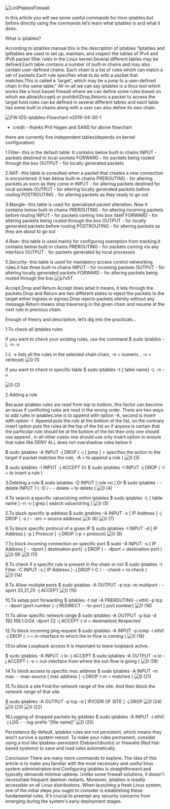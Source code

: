 
![LinIPtablesFirewall](https://github.com/GhanshyamCSA/iptables-introduction-and-commands/assets/7269200/488161cf-7030-470d-aebc-4a99bb7993f5)

In this article you will see some useful commands for linux iptables.but before directly using the commands let’s learn what iptables is and what it does.

What is iptables?

According to iptables manual this is the description of iptables 
“Iptables and ip6tables are used to set up, maintain, and inspect the tables of IPv4 and IPv6 packet filter rules in the Linux kernel.Several different tables may be defined.Each table contains a number of built-in chains and may also contain user-defined chains.
Each chain is a list of rules which can match a set of packets.Each rule specifies what to do with a packet that matches.This is called a `target', which may be a jump to a user-defined chain in the same table.”
All-in-all we can say iptables is a linux tool which works like a host based firewall where we can define some rules based on which we allow(Accept) or prohibit(Drop,Return) a packet to access  the target host.rules can be defined in several different tables and each table has some built in chains along with a user can also define its own chain.

![FW-IDS-iptables-Flowchart-v2019-04-30-1](https://github.com/GhanshyamCSA/iptables-introduction-and-commands/assets/7269200/94803c62-5fbf-49e7-a97e-68ed2a5470cb)

* credit - thanks Phil Hagen and SANS for above flowchart 

there are currently five independent tables(depends on kernel configuration) 


1.Filter- this is the default table. It contains below built-in chains
INPUT - packets destined to local sockets
FORWARD - for packets being routed through the box
OUTPUT - for locally generated packets

2.NAT- this table is consulted when a packet that creates a new connection is encountered. It has below built-in chains
PREROUTING - for altering packets as soon as they come in
INPUT - for altering packets destined for local sockets
OUTPUT - for altering locally generated packets before routing
POSTROUTING - for altering packets as they ready to go out 

3.Mangle- this table is used for specialized packet alteration. Now it contains below built-in chains
PREROUTING - for altering incoming packets before routing
INPUT - for packets coming into box itself
FORWARD - for altering packets being routed through the box 
OUTPUT - for locally generated packets before routing
POSTROUTING - for altering packets as they are about to go out

4.Raw- this table is used mainly for configuring exemption from tracking.it contains below built-in chains
PREROUTING - for packets coming via any interface
OUTPUT - for packets generated by local processes

5.Security- this table is used for mandatory access control networking rules.it has three built-in chains
INPUT - for incoming packets
OUTPUT - for altering locally generated packets
FORWARD - for altering packets being routed through the box
![p7x5T](https://github.com/GhanshyamCSA/iptables-introduction-and-commands/assets/7269200/b1d2c03f-4176-476d-ab14-6ffa429477c3)


Accept,Drop and Return
Accept does what it means, it lets through the packets.Drop and Return are two different states to reject the packets to the target either ingress or egress.Drop rejects packets silently without any message.Return means stop traversing in the given chain and resume at the next rule in previous chain.

Enough of theory and description, let’s dig into the practicals…

1.To check all iptables rules

If you want to check your existing rules, use the command 
$ sudo iptables  -L  -n  -v

(-L -> lists all the rules in the selected chain chain, -n = numeric , -v = verbose)
![0 (1)](https://github.com/GhanshyamCSA/iptables-introduction-and-commands/assets/7269200/8c5870c7-34d7-40a8-97d4-03883b36ef0b)


If you want to check in specific table
$ sudo iptables  -t  [ table name]  -L -n -v

![0 (2)](https://github.com/GhanshyamCSA/iptables-introduction-and-commands/assets/7269200/d2d15dde-bbe4-4425-b571-ddafb96c64c3)


2.Adding a rule

Because iptables rules are read from top to bottom, this factor can become an issue if conflicting rules are read in the wrong order.
There are two ways to add rules in iptables.one is to append with option -A, second is insert with option  -I. Append puts the rule at the bottom of the list, on the contrary insert option puts the rules at the top of the list.so if anyone is certain that the particular rule should be at the bottom of the list then only one should use append , in all other cases one should use only insert option to ensure that rules like DENY ALL does not overshadow rules below it

$ sudo iptables  -A  INPUT -j DROP
( -j [ jump ] = specifies the action to the target if packet matches the rule, -A = to append a rule )
![0 (3)](https://github.com/GhanshyamCSA/iptables-introduction-and-commands/assets/7269200/205f8910-9222-435d-8c68-377095808280)

$ sudo iptables -I INPUT -j ACCEPT
Or 
$ sudo iptables -I INPUT  -j DROP
( -I = to insert a rule )

3.Deleting a rule
$ sudo iptables  -D INPUT [ rule no ]
Or 
$ sudo iptables  - -delete INPUT 1
( -D / - - delete = to delete )
![0 (4)](https://github.com/GhanshyamCSA/iptables-introduction-and-commands/assets/7269200/d2aabd10-300d-4a0a-a6f2-70cf1a4edf90)

4.To search a specific value/string within iptables
$ sudo iptables  -L  [ table name ]   -n   -v  | grep [ search value/string ]
![0 (5)](https://github.com/GhanshyamCSA/iptables-introduction-and-commands/assets/7269200/13efc815-2a44-479e-b18c-cfd326cb4ab2)



5.To block specific ip address
$ sudo iptables -A INPUT  -s [ IP Address ]  -j  DROP
( -s / - -src = source address)
![0 (6)](https://github.com/GhanshyamCSA/iptables-introduction-and-commands/assets/7269200/5ccce197-22ac-47c8-ab24-01ee78e61e5c)
![0 (7)](https://github.com/GhanshyamCSA/iptables-introduction-and-commands/assets/7269200/f4ea2bd3-2258-44c7-b309-a80ef493e687)



6.To block specific protocol of a given IP
$ sudo iptables  -I INPUT -d [ IP Address ]  -p [ Protocol ]  -j DROP
(-p = protocol)
![0 (8)](https://github.com/GhanshyamCSA/iptables-introduction-and-commands/assets/7269200/d51df1ec-b5b9-4fae-a022-1a662b2575f1)


7.To block incoming connection on specific port
$ sudo  -A INPUT  -s [ IP Address ]   - -dport [ destination port]  -j DROP
( - -dport = destination port )
![0 (9)](https://github.com/GhanshyamCSA/iptables-introduction-and-commands/assets/7269200/58ed0343-5289-4086-ba37-4b095ebeec2a)
![0 (11)](https://github.com/GhanshyamCSA/iptables-introduction-and-commands/assets/7269200/3d813f1b-f260-4948-b0c3-3757f7988f33)


8.To check if a specific rule is present in the chain or  not
$ sudo iptables  -t  Filter  -C INPUT -s [ IP Address ]  -j  DROP
(-C / - -check = to check )
![0 (14)](https://github.com/GhanshyamCSA/iptables-introduction-and-commands/assets/7269200/a04261b6-4c37-4952-845d-d9d75b7b91bb)


9.To Allow multiple ports
$ sudo iptables  -A OUTPUT  -p tcp  -m multiport   - -sport 20,21,25  -j  ACCEPT
![0 (15)](https://github.com/GhanshyamCSA/iptables-introduction-and-commands/assets/7269200/25c93b39-f31e-465c-b943-8a62df2dc999)


10.To setup port forwarding
$ iptables  -t  nat  -A   PREROUTING   -i  eth0  -p  tcp  - -dport  [port number ]   -j  REDIRECT                 - -to-port  [ port number]
![0 (16)](https://github.com/GhanshyamCSA/iptables-introduction-and-commands/assets/7269200/8c08776e-47a5-4696-a6ef-4ac01dcc01c7)



11.To allow specific network range
$ sudo iptables  -A OUTPUT -p tcp  -d 192.168.1.0/24  -dport 22  -j ACCEPT
(-d = destination)
#expected 

12.To block incoming ping request
$  sudo iptables  -A  INPUT  -p  icmp   -i   eth0  -j DROP
( -i =  in-interface to which the in-flow is coming )
![0 (18)](https://github.com/GhanshyamCSA/iptables-introduction-and-commands/assets/7269200/61c00a3c-a253-4ff6-991b-2327095f3514)


13.to allow Loopback access
It is important to leave loopback active.

$ sudo iptables  -A INPUT -i  lo   -j  ACCEPT 
$ sudo iptables  -A  OUTPUT   -o  lo   -j  ACCEPT 
( -o = out-interface from where the out-flow is going )
![0 (19)](https://github.com/GhanshyamCSA/iptables-introduction-and-commands/assets/7269200/95b475fc-d936-49ad-85a3-47424a1917d2)



14.To block access to specific mac address 
$ sudo iptables  -A   INPUT  -m   mac  - -mac-source  [ mac address ]  -j   DROP
(-m = matches )
![0 (21)](https://github.com/GhanshyamCSA/iptables-introduction-and-commands/assets/7269200/164f483b-4758-4743-b38f-28c8f43d06fd)


15.To block a site 
Find the network range  of the site. And then block the network range of that site.
 
$ sudo iptables  -A  OUTPUT  -p  tcp  -d  [ IP/CIDR OF SITE ]  -j  DROP
![0 (24)](https://github.com/GhanshyamCSA/iptables-introduction-and-commands/assets/7269200/7a2ee1ca-1c9e-4209-87bf-b59cfb789a2f)
![0 (23)](https://github.com/GhanshyamCSA/iptables-introduction-and-commands/assets/7269200/269c76c3-557d-45d2-994a-51722aafeb33)
![0 (22)](https://github.com/GhanshyamCSA/iptables-introduction-and-commands/assets/7269200/cd6878a5-585f-4794-bc2f-723adf9b53aa)


16.Logging of dropped packets by iptables
$ sudo iptables -A INPUT  -i  eth0 -j  LOG  - - log-prefix   “[file name]”
![0 (25)](https://github.com/GhanshyamCSA/iptables-introduction-and-commands/assets/7269200/8097ce7e-6acb-42c6-8e23-aa433de26d61)



Persistence
By default, iptables rules are not persistent, which means they won't survive a system reboot. To make your rules permanent, consider using a tool like iptables-persistent (Debian/Ubuntu) or firewalld (Red Hat-based systems) to save and load rules automatically.


Conclusion
There are many more commands to explore. The idea of this article is to make  you familiar with the most necessary and useful linux system administration tool.Configuring iptables is straightforward and typically demands minimal upkeep. Unlike some firewall solutions, it doesn't necessitate frequent daemon restarts. Moreover, iptables is readily accessible on all Linux distributions. When launching a fresh Linux system, one of the initial steps you ought to consider is establishing these fundamental rules. It's crucial to preempt any security concerns from emerging during the system's early deployment stages.

